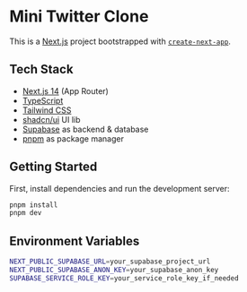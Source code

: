 # Mini Twitter Clone

This is a [Next.js](https://nextjs.org) project bootstrapped with [`create-next-app`](https://nextjs.org/docs/app/api-reference/cli/create-next-app).

## Tech Stack

- [Next.js 14](https://nextjs.org) (App Router)
- [TypeScript](https://www.typescriptlang.org/)
- [Tailwind CSS](https://tailwindcss.com/)
- [shadcn/ui](https://ui.shadcn.com/) UI lib
- [Supabase](https://supabase.com/) as backend & database
- [pnpm](https://pnpm.io) as package manager

## Getting Started

First, install dependencies and run the development server:

```bash
pnpm install
pnpm dev
```

## Environment Variables

```bash
NEXT_PUBLIC_SUPABASE_URL=your_supabase_project_url
NEXT_PUBLIC_SUPABASE_ANON_KEY=your_supabase_anon_key
SUPABASE_SERVICE_ROLE_KEY=your_service_role_key_if_needed
```
